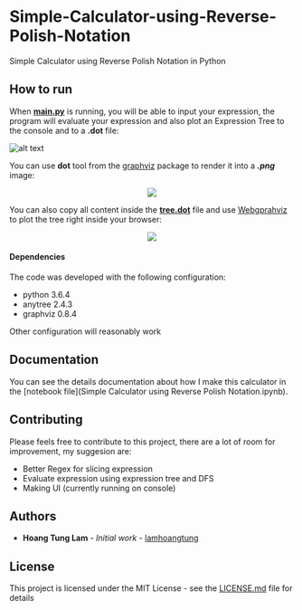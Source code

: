 # Simple-Calculator-using-Reverse-Polish-Notation
Simple Calculator using Reverse Polish Notation in Python

## How to run

When **[main.py](main.py)** is running, you will be able to input your expression, the program will evaluate your expression and also plot an Expression Tree to the console and to a **.dot** file:

![alt text](https://sv1.uphinhnhanh.com/images/2018/08/10/ScreenShot2018-08-10at10.11.52.png)

You can use **dot** tool from the [graphviz](http://www.graphviz.org/) package to render it into a ***.png*** image:

<p align="center">
  <img src="https://s2.upanh.pro/2018/08/09/tree.png">
</p>

You can also copy all content inside the [**tree.dot**](tree.dot) file and use [Webgprahviz](http://www.webgraphviz.com/) to plot the tree right inside your browser:

<p align="center">
  <img src="https://media.giphy.com/media/2fsdaNR299EuyYtVJ7/giphy.gif">
</p>

#### Dependencies
The code was developed with the following configuration:
* python 3.6.4
* anytree 2.4.3
* graphviz 0.8.4

Other configuration will reasonably work

## Documentation
You can see the details documentation about how I make this calculator in the [notebook file](Simple Calculator using Reverse Polish Notation.ipynb).

## Contributing

Please feels free to contribute to this project, there are a lot of room for improvement, my suggesion are:
* Better Regex for slicing expression
* Evaluate expression using expression tree and DFS
* Making UI (currently running on console)

## Authors

* **Hoang Tung Lam** - *Initial work* - [lamhoangtung](https://github.com/lamhoangtung)

## License

This project is licensed under the MIT License - see the [LICENSE.md](LICENSE.md) file for details
